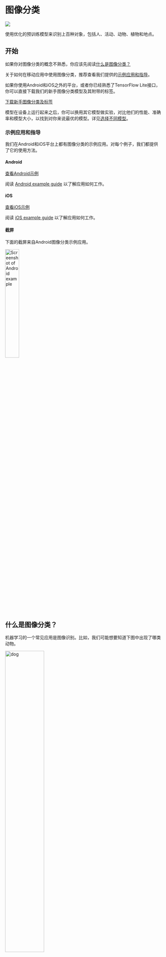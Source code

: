 # 图像分类

<img src="../images/image.png" class="attempt-right">

使用优化的预训练模型来识别上百种对象，包括人、活动、动物、植物和地点。

## 开始

如果你对图像分类的概念不熟悉，你应该先阅读<a href="#what_is_image_classification">什么是图像分类？</a>

关于如何在移动应用中使用图像分类，推荐查看我们提供的<a href="#example_applications_and_guides">示例应用和指导</a>。

如果你使用Android和iOS之外的平台，或者你已经熟悉了TensorFlow Lite接口，你可以直接下载我们的新手图像分类模型及其附带的标签。

<a class="button button-primary" href="https://storage.googleapis.com/download.tensorflow.org/models/tflite/mobilenet_v1_1.0_224_quant_and_labels.zip">下载新手图像分类及标签</a>

模型在设备上运行起来之后，你可以换用其它模型做实验，对比他们的性能、准确率和模型大小，以找到对你来说最优的模型。详见<a href="#choose_a_different_model">选择不同模型</a>。

### 示例应用和指导

我们在Android和iOS平台上都有图像分类的示例应用。对每个例子，我们都提供了它的使用方法。

#### Android

<a class="button button-primary" href="https://github.com/tensorflow/examples/tree/master/lite/examples/image_classification/android">查看Android示例</a>

阅读 [Android example guide](android.md) 以了解应用如何工作。

#### iOS

<a class="button button-primary" href="https://github.com/tensorflow/examples/tree/master/lite/examples/image_classification/ios.md">查看iOS示例</a>

阅读 [iOS example guide](ios.md) 以了解应用如何工作。

#### 截屏

下面的截屏来自Android图像分类示例应用。

<img src="images/android_banana.png" alt="Screenshot of Android example" width="30%">

## 什么是图像分类？

机器学习的一个常见应用是图像识别。比如，我们可能想要知道下图中出现了哪类动物。

<img src="images/dog.png" alt="dog" width="50%">

预测图像类别的任务被称为 _图像分类_ 。一个图像分类模型被训练用于识别各类图像。比如，一个模型可能被训练用于识别三种动物的特征：兔子、仓鼠和狗。

当我们提供一张新的图片给模型时，它会输出这张图片含有这三种动物的特征的概率。以下是一个输出示例：

<table style="width: 40%;">
  <thead>
    <tr>
      <th>动物种类</th>
      <th>概率</th>
    </tr>
  </thead>
  <tbody>
    <tr>
      <td>兔子</td>
      <td>0.07</td>
    </tr>
    <tr>
      <td>仓鼠</td>
      <td>0.02</td>
    </tr>
    <tr>
      <td style="background-color: #fcb66d;">狗</td>
      <td style="background-color: #fcb66d;">0.91</td>
    </tr>
  </tbody>
</table>

基于输出，我们能够看到分类模型预测出，这张图片上有很大概率是一条狗。

注意：图像分类只能告诉你图片里出现的类别及其概率，并且只能是被训练过的类别。它不能告诉你图片里对象的位置或者名称。
如果你需要识别图片里对象的名称及位置，你应该使用<a href="../object_detection/overview.md">物体检测</a>模型。

### 训练、标签和推断

在训练中，用图像和其对应的 _标签_ 投喂一个图像分类模型。每个标签是一个概念或种类的名字。这个模型就要学会去识别这些标签。

给予足够多的训练数据（通常一个标签对应数以百计的图片），图像分类模型就能够学习去预测一张新的图片对应的标签。这个预测的过程被称为 _推断_ 。

为了执行推断，一张图片被输入进模型中。接着，模型将输出一串数组，元素大小介于0和1之间。结合我们的示例模型，这个过程可能如下所示：

<table style="width: 60%">
  <tr style="border-top: 0px;">
    <td style="width: 40%"><img src="images/dog.png" alt="dog"></td>
    <td style="width: 20%; font-size: 2em; vertical-align: middle; text-align: center;">→</td>
    <td style="width: 40%; vertical-align: middle; text-align: center;">[0.07, 0.02, 0.91]</td>
</table>

输出中的每个数字都对应训练数据中的一个标签。将我们的输出和这三个训练标签关联，我们能够看出，这个模型预测了这张图片中的对象有很大概率是一条狗。

<table style="width: 40%;">
  <thead>
    <tr>
      <th>标签</th>
      <th>概率</th>
    </tr>
  </thead>
  <tbody>
    <tr>
      <td>兔子</td>
      <td>0.07</td>
    </tr>
    <tr>
      <td>仓鼠</td>
      <td>0.02</td>
    </tr>
    <tr>
      <td style="background-color: #fcb66d;">狗</td>
      <td style="background-color: #fcb66d;">0.91</td>
    </tr>
  </tbody>
</table>

你可能注意到这些概率的总和（兔子，仓鼠和狗的概率）是1。这是具有多个类的模型的常见输出。（详见：<a href="https://developers.google.com/machine-learning/crash-course/multi-class-neural-networks/softmax">Softmax</a>）

### 模糊不清的结果

既然概率的总和总是等于1，那么如果这张图片没有被模型识别出来，也就是说没有被归于任何一类的话，你可能会发现它的几个标签都没有特别大的概率。

比如，下表可能表示了一个模糊不清的结果：

<table style="width: 40%;">
  <thead>
    <tr>
      <th>标签</th>
      <th>概率</th>
    </tr>
  </thead>
  <tbody>
    <tr>
      <td>兔子</td>
      <td>0.31</td>
    </tr>
    <tr>
      <td>仓鼠</td>
      <td>0.35</td>
    </tr>
    <tr>
      <td>狗</td>
      <td>0.34</td>
    </tr>
  </tbody>
</table>

### 使用和限制

我们提供的这些图形分类模型对单标签分类很有用。单标签分类是指预测图像最有可能表示的某一个标签。这些模型被训练用于识别1000类图像。完整的标签列表：<a href="https://storage.googleapis.com/download.tensorflow.org/models/tflite/mobilenet_v1_1.0_224_quant_and_labels.zip">模型压缩包</a>

如果你想要训练模型识别新的类别：<a href="#customize_model">自定义模型</a>.

针对以下使用案例，你应该采用不同的模型：

<ul>
  <li>预测图片里的一个或多个对象的种类和位置（详见：<a href="../object_detection/overview.md">物体检测</a>）</li>
  <li>预测图像的组成，比如主体与背景（详见：<a href="../segmentation/overview.md">分割</a>）</li>
</ul>


模型在设备上运行起来之后，你可以换用其它模型做实验，对比他们的性能、准确率和模型大小，以找到对你来说最优的模型。详见<a href="#choose_a_different_model">选择不同模型</a>。

## 选择不同模型

我们的<a href="../../guide/hosted_models.md">模型列表</a>中有许多图像分类模型供你选择。
你应该权衡它们的性能、准确率和模型大小，来选择对你来说最优的模型。

### 性能

我们根据在同样的硬件条件下，一个模型执行推断所花费的时间来衡量性能。时间越短，模型越快。

你需要的性能取决于你的应用。对实时视频这类应用来说，性能可能非常重要。因为需要在下一帧绘制完之前及时分析每一帧（例如：推断用时必须少于33ms才能实时推断30fps的视频流）。

我们的量化MobileNet模型的性能范围为 3.7ms 至 80.3ms 。

### 准确率

我们根据模型正确分类图像的频率来衡量准确度。比如，一个准确率为60%的模型平均有60%的时间能正确分类一张图片。

我们的<a href="../../guide/hosted_models.md">模型列表</a>提供Top-1和Top-5准确率数据。Top-1是指模型输出正确标签的概率为最高的频率。Top-5是指模型输出正确标签的概率在前五的频率。

我们的量化MobileNet模型的准确率范围为 64.4% 至 89.9% 。

### 大小

磁盘上模型的大小因其性能和准确性而异。大小可能对移动开发（可能影响应用的下载大小）或者硬件开发（可用存储可能是有限的）很重要。

我们的量化MobileNet模型的准确率范围为 0.5Mb 至 3.4Mb。

### 架构

<a href="../../guide/hosted_models.md">模型列表</a>中的模型有不同的架构，从模型名可以看出。比如，你可以选择MobileNet、Inception 或者其他的架构。

模型的架构影响它的性能、准确率和大小。我们提供的模型都是用同样的数据训练的。意味着你可以通过我们提供的数据对比这些模型，来选择最适合你的应用的。

注意：我们提供的图像分类模型接受的输入大小不同。有些模型将其标注在文件名上。比如，Mobilenet_V1_1.0_224模型接受 224x224 像素的输入。<br /><br />
所有模型中的每个像素都要求三个颜色通道（红、绿、蓝）。量化模型中每个通道需要1个字节，浮点模型中每个通道需要4个字节。<br /><br />
我们的<a href="android.md">Android</a> 和 <a href="ios.md">iOS</a>代码样本展示了如何将全尺寸相机图像处理为每个模型需要的格式。

## 自定义模型

我们提供的预训练模型被训练用于识别1000类图像。完整的标签列表：<a href="https://storage.googleapis.com/download.tensorflow.org/models/tflite/mobilenet_v1_1.0_224_quant_and_labels.zip">模型压缩包</a>.

你能使用 _迁移学习_ 技术来再训练(re-train)一个模型，以识别新的类别。比如你能再训练一个模型来区分不同品种的树，尽管原始训练数据中并没有树。为了达到这个目的，你的每个新标签都需要一组训练图片。

学习如何实现迁移学习：<a href="https://codelabs.developers.google.com/codelabs/recognize-flowers-with-tensorflow-on-android/#0">用TensorFlow识别花卉</a> codelab。